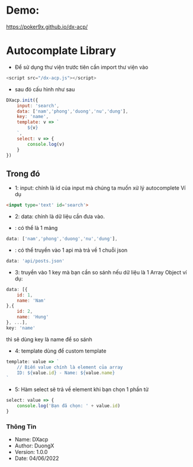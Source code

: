 # Demo:
https://poker9x.github.io/dx-acp/

# Autocomplate Library
- Để sử dụng thư viện trước tiên cần import thư viện vào
```js
<script src="/dx-acp.js"></script>
```
- sau đó cấu hình như sau
```js
DXacp.init({
    input: 'search',
    data: ['nam','phong','duong','nu','dung'],
    key: 'name',
    template: v => `
        ${v}
    `,
    select: v => {
        console.log(v)
    }
})
```
## Trong đó
- 1: input: chính là id của input mà chúng ta muốn xử lý autocomplete
Ví dụ
```html
<input type='text' id='search'>
```
- 2: data: chính là dữ liệu cần đưa vào.
* : có thể là 1 mảng
```js
data: ['nam','phong','duong','nu','dung'],
```
* : có thể truyền vào 1 api mà trả về 1 chuỗi json
```js
data: 'api/posts.json'
```
- 3: truyền vào 1 key mà bạn cần so sánh nếu dữ liệu là 1 Array Object
ví dụ:
```js
data: [{
    id: 1,
    name: 'Nam'
},{
    id: 2,
    name: 'Hung'
}, ...],
key: 'name'
```
thì sẽ dùng key là name để so sánh
- 4: template dùng để custom template
```js
template: value => `
    // Biến value chính là element của array
    ID: ${value.id} - Name: ${value.name}
`
```
- 5: Hàm select sẽ trả về element khi bạn chọn 1 phần tử
```js
select: value => {
    console.log('Bạn đã chọn: ' + value.id)
}
```

### Thông Tin
- Name: DXacp
- Author: DuongX
- Version: 1.0.0
- Date: 04/06/2022
